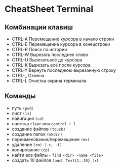 # CheatSheet Terminal

## Комбинации клавиш

- CTRL-A Перемещение курсора в начало строки
- CTRL-E Перемещение курсора в конецстроки
- CTRL-R Поиск по истории
- CTRL-W Вырезать последнее слово
- CTRL-U Вырезатьвсё до курсора
- CTRL-K Вырезать всё после курсора
- CTRL-Y Вернуть последнюю вырезанную строку
- CTRL-\_ Отмена
- CTRL-L Очистка экрана терминала

## Команды

- путь `(pwd)`
- лист `(ls)`
- навигация `(cd)`
- очистка `clear` или `control + l`
- создание файлов `(touch)`
- создание папок `(mkdir)`
- переименование/перемещение `(mv)`
- удаление `(rm) (-r, -f)`
- копирование `(cp)`
- найти все файлы - `find <dir> -name <file>`
- создать 10 файлов `touch Text{1..10}.txt`
